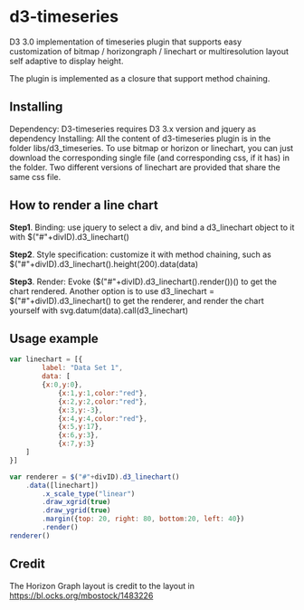 # d3-timeseries

D3 3.0 implementation of timeseries plugin that supports easy customization of bitmap / horizongraph / linechart or multiresolution layout self adaptive to display height. 

The plugin is implemented as a closure that support method chaining.

## Installing

Dependency: D3-timeseries requires D3 3.x version and jquery as dependency
Installing: All the content of d3-timeseries plugin is in the folder libs/d3_timeseries. To use bitmap or horizon or linechart, you can just download the corresponding single file (and corresponding css, if it has) in the folder. Two different versions of linechart are provided that share the same css file.

## How to render a line chart

**Step1**. Binding: use jquery to select a div, and bind a d3_linechart object to it with $("#"+divID).d3_linechart()

**Step2**. Style specification: customize it with method chaining, such as $("#"+divID).d3_linechart().height(200).data(data)

**Step3**. Render: Evoke ($("#"+divID).d3_linechart().render())() to get the chart rendered. Another option is to use d3_linechart = $("#"+divID).d3_linechart() to get the renderer, and render the chart yourself with svg.datum(data).call(d3_linechart)

## Usage example
```js
var linechart = [{   
        label: "Data Set 1", 
        data: [
		{x:0,y:0},
	    	{x:1,y:1,color:"red"},
	    	{x:2,y:2,color:"red"},
	    	{x:3,y:-3},
	    	{x:4,y:4,color:"red"},
	    	{x:5,y:17},
	    	{x:6,y:3},
	    	{x:7,y:3}
	]
}]

var renderer = $("#"+divID).d3_linechart()
	.data([linechart])
        .x_scale_type("linear")
        .draw_xgrid(true)
        .draw_ygrid(true)
        .margin({top: 20, right: 80, bottom:20, left: 40})
        .render()
renderer()
```

## Credit

The Horizon Graph layout is credit to the layout in https://bl.ocks.org/mbostock/1483226
